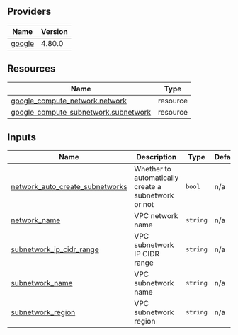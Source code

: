 <!-- BEGIN_TF_DOCS -->


## Providers

| Name | Version |
|------|---------|
| <a name="provider_google"></a> [google](#provider\_google) | 4.80.0 |

## Resources

| Name | Type |
|------|------|
| [google_compute_network.network](https://registry.terraform.io/providers/hashicorp/google/latest/docs/resources/compute_network) | resource |
| [google_compute_subnetwork.subnetwork](https://registry.terraform.io/providers/hashicorp/google/latest/docs/resources/compute_subnetwork) | resource |

## Inputs

| Name | Description | Type | Default | Required |
|------|-------------|------|---------|:--------:|
| <a name="input_network_auto_create_subnetworks"></a> [network\_auto\_create\_subnetworks](#input\_network\_auto\_create\_subnetworks) | Whether to automatically create a subnetwork or not | `bool` | n/a | yes |
| <a name="input_network_name"></a> [network\_name](#input\_network\_name) | VPC network name | `string` | n/a | yes |
| <a name="input_subnetwork_ip_cidr_range"></a> [subnetwork\_ip\_cidr\_range](#input\_subnetwork\_ip\_cidr\_range) | VPC subnetwork IP CIDR range | `string` | n/a | yes |
| <a name="input_subnetwork_name"></a> [subnetwork\_name](#input\_subnetwork\_name) | VPC subnetwork name | `string` | n/a | yes |
| <a name="input_subnetwork_region"></a> [subnetwork\_region](#input\_subnetwork\_region) | VPC subnetwork region | `string` | n/a | yes |
<!-- END_TF_DOCS -->
